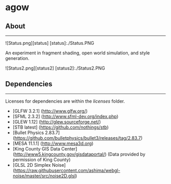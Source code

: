 # agow
## About
--------

![Status.png][status]
[status]:./Status.PNG

An experiment in fragment shading, open world simulation, and style generation.

![Status2.png][status2]
[status2]:./Status2.PNG

## Dependencies
---------------
Licenses for dependencies are within the *licenses* folder.

* [GLFW 3.2.1] (http://www.glfw.org/)
* [SFML 2.3.2] (http://www.sfml-dev.org/index.php)
* [GLEW 1.12] (http://glew.sourceforge.net/)
* [STB latest] (https://github.com/nothings/stb)
* [Bullet Physics 2.83.7] (https://github.com/bulletphysics/bullet3/releases/tag/2.83.7)
* [MESA 11.1.1] (http://www.mesa3d.org)
* [King County GIS Data Center] (http://www5.kingcounty.gov/gisdataportal/) (Data provided by permission of King County)
* [GLSL 2D Simplex Noise] (https://raw.githubusercontent.com/ashima/webgl-noise/master/src/noise2D.glsl)
